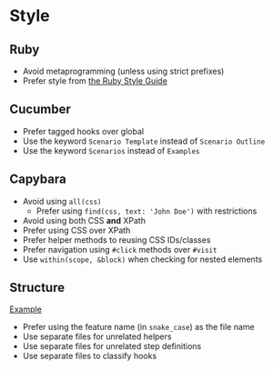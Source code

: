 # Style
## Ruby
* Avoid metaprogramming (unless using strict prefixes)
* Prefer style from [the Ruby Style Guide](https://github.com/bbatsov/ruby-style-guide#readme)

## Cucumber
* Prefer tagged hooks over global
* Use the keyword `Scenario Template` instead of `Scenario Outline`
* Use the keyword `Scenarios` instead of `Examples`

## Capybara
* Avoid using `all(css)`
  * Prefer using `find(css, text: 'John Doe')` with restrictions
* Avoid using both CSS **and** XPath
* Prefer using CSS over XPath
* Prefer helper methods to reusing CSS IDs/classes
* Prefer navigation using `#click` methods over `#visit`
* Use `within(scope, &block)` when checking for nested elements

## Structure
[Example](structure.md)

* Prefer using the feature name (in `snake_case`) as the file name
* Use separate files for unrelated helpers
* Use separate files for unrelated step definitions
* Use separate files to classify hooks
